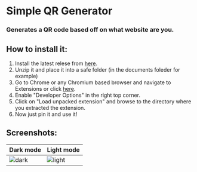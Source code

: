 # Simple QR Generator
### Generates a QR code based off on what website are you.

## How to install it:
1. Install the latest relese from [here](https://github.com/danek309044/simple-qr-generator/releases).
2. Unzip it and place it into a safe folder (in the documents foleder for example)
3. Go to Chrome or any Chromium based browser and navigate to Extensions or click [here](chrome://extensions/).
4. Enable "Developer Options" in the right top corner.
5. Click on "Load unpacked extension" and browse to the directory where you extracted the extension.
6. Now just pin it and use it!

## Screenshots:
Dark mode | Light mode
|-------------|-----------|
| ![dark](https://files.d309044.eu/Yimi1/ZoqurORI65.png/raw) |![light](https://files.d309044.eu/Yimi1/xataTiRe81.png/raw) |

